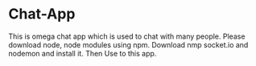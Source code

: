 # Chat-App
This is omega chat app which is used to chat with many people.
Please download node, node modules using npm.
Download nmp socket.io and nodemon and install it.
Then Use to this app.
